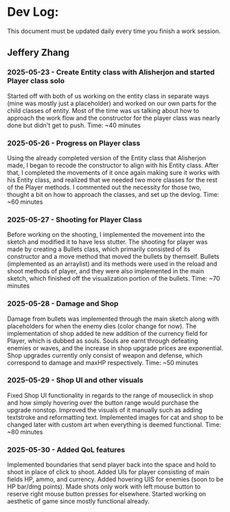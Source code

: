 # Dev Log:

This document must be updated daily every time you finish a work session.

## Jeffery Zhang

### 2025-05-23 - Create Entity class with Alisherjon and started Player class solo
Started off with both of us working on the entity class in separate ways (mine was mostly just a placeholder) and worked on our own parts for the child classes of entity. Most of the time was us talking about how to approach the work flow and the constructor for the player class was nearly done but didn't get to push.
Time: ~40 minutes

### 2025-05-26 - Progress on Player class
Using the already completed version of the Entity class that Alisherjon made, I began to recode the constructor to align with his Entity class. After that, I completed the movements of it once again making sure it works with his Entity class, and realized that we needed two more classes for the rest of the Player methods. I commented out the necessity for those two, thought a bit on how to approach the classes, and set up the devlog.
Time: ~60 minutes

### 2025-05-27 - Shooting for Player Class
Before working on the shooting, I implemented the movement into the sketch and modified it to have less stutter. The shooting for player was made by creating a Bullets class, which primarily consisted of its constructor and a move method that moved the bullets by themself. Bullets (implemented as an arraylist) and its methods were used in the reload and shoot methods of player, and they were also implemented in the main sketch, which finished off the visualization portion of the bullets.
Time: ~70 minutes

### 2025-05-28 - Damage and Shop
Damage from bullets was implemented through the main sketch along with placeholders for when the enemy dies (color change for now). The implementation of shop added te new addition of the currency field for Player, which is dubbed as souls. Souls are earnt through defeating enemies or waves, and the increase in shop upgrade prices are exponential. Shop upgrades currently only consist of weapon and defense, which correspond to damage and maxHP respectively.
Time: ~50 minutes

### 2025-05-29 - Shop UI and other visuals
Fixed Shop UI functionality in regards to the range of mouseclick in shop and how simply hovering over the button range would purchase the upgrade nonstop. Improved the visuals of it manually such as adding textstroke and reformatting text. Implemented images for cat and shop to be changed later with custom art when everything is deemed functional.
Time: ~80 minutes

### 2025-05-30 - Added QoL features
Implemented boundaries that send player back into the space and hold to shoot in place of click to shoot. Added UIs for player consisting of main fields HP, ammo, and currency. Added hovering UIS for enemies (soon to be HP bar/dmg points). Made shots only work with left mouse button to reserve right mouse button presses for elsewhere. Started working on aesthetic of game since mostly functional already.
